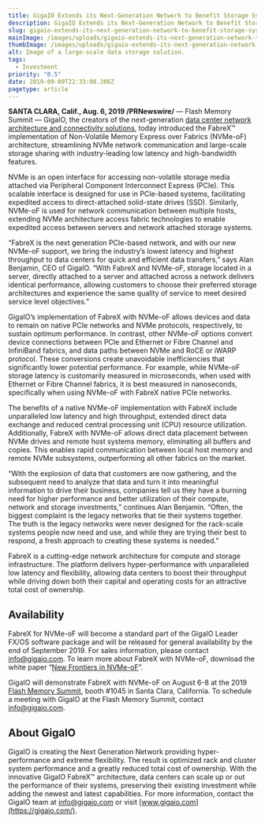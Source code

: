 ```yaml
---
title: GigaIO Extends its Next-Generation Network to Benefit Storage Systems
description: GigaIO Extends its Next-Generation Network to Benefit Storage Systems
slug: gigaio-extends-its-next-generation-network-to-benefit-storage-systems
mainImage: /images/uploads/gigaio-extends-its-next-generation-network-to-benefit-storage-systems-featured.jpg
thumbImage: /images/uploads/gigaio-extends-its-next-generation-network-to-benefit-storage-systems-thumb.jpg
alt: Image of a large-scale data storage solution.
tags:
  - Investment
priority: "0.5"
date: 2019-09-09T22:33:08.206Z
pagetype: article
---
```

**SANTA CLARA, Calif., Aug. 6, 2019 /PRNewswire/** — Flash Memory Summit — GigaIO, the creators of the next-generation [data center network architecture and connectivity solutions](https://gigaio.com/), today introduced the FabreX™ implementation of Non-Volatile Memory Express over Fabrics (NVMe-oF) architecture, streamlining NVMe network communication and large-scale storage sharing with industry-leading low latency and high-bandwidth features.

NVMe is an open interface for accessing non-volatile storage media attached via Peripheral Component Interconnect Express (PCIe).  This scalable interface is designed for use in PCIe-based systems, facilitating expedited access to direct-attached solid-state drives (SSD). Similarly, NVMe-oF is used for network communication between multiple hosts, extending NVMe architecture access fabric technologies to enable expedited access between servers and network attached storage systems.

“FabreX is the next generation PCIe-based network, and with our new NVMe-oF support, we bring the industry’s lowest latency and highest throughput to data centers for quick and efficient data transfers,” says Alan Benjamin, CEO of GigaIO.  “With FabreX and NVMe-oF, storage located in a server, directly attached to a server and attached across a network delivers identical performance, allowing customers to choose their preferred storage architectures and experience the same quality of service to meet desired service level objectives.”

GigaIO’s implementation of FabreX with NVMe-oF allows devices and data to remain on native PCIe networks and NVMe protocols, respectively, to sustain optimum performance. In contrast, other NVMe-oF options convert device connections between PCIe and Ethernet or Fibre Channel and InfiniBand fabrics, and data paths between NVMe and RoCE or iWARP protocol. These conversions create unavoidable inefficiencies that significantly lower potential performance. For example, while NVMe-oF storage latency is customarily measured in microseconds, when used with Ethernet or Fibre Channel fabrics, it is best measured in nanoseconds, specifically when using NVMe-oF with FabreX native PCIe networks.

The benefits of a native NVMe-oF implementation with FabreX include unparalleled low latency and high throughput, extended direct data exchange and reduced central processing unit (CPU) resource utilization. Additionally, FabreX with NVMe-oF allows direct data placement between NVMe drives and remote host systems memory, eliminating all buffers and copies. This enables rapid communication between local host memory and remote NVMe subsystems, outperforming all other fabrics on the market.

“With the explosion of data that customers are now gathering, and the subsequent need to analyze that data and turn it into meaningful information to drive their business, companies tell us they have a burning need for higher performance and better utilization of their compute, network and storage investments,” continues Alan Benjamin.  “Often, the biggest complaint is the legacy networks that tie their systems together.  The truth is the legacy networks were never designed for the rack-scale systems people now need and use, and while they are trying their best to respond, a fresh approach to creating these systems is needed.”

FabreX is a cutting-edge network architecture for compute and storage infrastructure. The platform delivers hyper-performance with unparalleled low latency and flexibility, allowing data centers to boost their throughput while driving down both their capital and operating costs for an attractive total cost of ownership.

## Availability

FabreX for NVMe-oF will become a standard part of the GigaIO Leader FX/OS software package and will be released for general availability by the end of September 2019. For sales information, please contact [info@gigaio.com](<mailto: info@gigaio.com>). To learn more about FabreX with NVMe-oF, download the white paper “[New Frontiers in NVMe-oF](http://gigaio.com/wp-content/uploads/2019/05/GigaIO-FabreX-and-NVME-oF-Final.pdf)”.

GigaIO will demonstrate FabreX with NVMe-oF on August 6-8 at the 2019 [Flash Memory Summit](https://www.flashmemorysummit.com/), booth #1045 in Santa Clara, California. To schedule a meeting with GigaIO at the Flash Memory Summit, contact [info@gigaio.com](<mailto: info@gigaio.com>).

## About GigaIO

GigaIO is creating the Next Generation Network providing hyper-performance and extreme flexibility.  The result is optimized rack and cluster system performance and a greatly reduced total cost of ownership. With the innovative GigaIO FabreX™ architecture, data centers can scale up or out the performance of their systems, preserving their existing investment while adding the newest and latest capabilities. For more information, contact the GigaIO team at [info@gigaio.com](<mailto: info@gigaio.com>) or visit [www.gigaio.com](https://gigaio.com/).